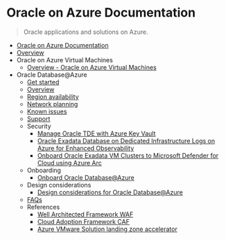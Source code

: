 # Oracle on Azure Documentation
> Oracle applications and solutions on Azure.
  - [Oracle on Azure Documentation](https://learn.microsoft.com/en-us/azure/oracle/)
  - [Overview](https://learn.microsoft.com/en-us/azure/oracle/oracle-azure-overview)
  - Oracle on Azure Virtual Machines
    - [Overview - Oracle on Azure Virtual Machines](https://learn.microsoft.com/azure/virtual-machines/workloads/oracle/)
  - Oracle Database@Azure
    - [Get started](https://learn.microsoft.com/en-us/azure/oracle/oracle-db/oracle-database-get-started)
    - [Overview](https://learn.microsoft.com/en-us/azure/oracle/oracle-db/database-overview)
    - [Region availability](https://learn.microsoft.com/en-us/azure/oracle/oracle-db/oracle-database-regions)
    - [Network planning](https://learn.microsoft.com/en-us/azure/oracle/oracle-db/oracle-database-network-plan)
    - [Known issues](https://learn.microsoft.com/en-us/azure/oracle/oracle-db/oracle-database-known-issues)
    - [Support](https://learn.microsoft.com/en-us/azure/oracle/oracle-db/oracle-database-support)
    - Security
      - [Manage Oracle TDE with Azure Key Vault](https://learn.microsoft.com/en-us/azure/oracle/oracle-db/manage-oracle-transparent-data-encryption-azure-key-vault)
      - [Oracle Exadata Database on Dedicated Infrastructure Logs on Azure for Enhanced Observability](https://learn.microsoft.com/en-us/azure/oracle/oracle-db/oracle-exadata-database-dedicated-infrastructure-logs)
      - [Onboard Oracle Exadata VM Clusters to Microsoft Defender for Cloud using Azure Arc](https://learn.microsoft.com/en-us/azure/oracle/oracle-db/exadata-vm-clusters)
    - Onboarding
      - [Onboard Oracle Database@Azure](https://learn.microsoft.com/en-us/azure/oracle/oracle-db/onboard-oracle-database)
    - Design considerations
      - [Design considerations for Oracle Database@Azure](https://docs.oracle.com/en-us/iaas/Content/database-at-azure/odbaa-design.htm)
    - [FAQs](https://learn.microsoft.com/en-us/azure/oracle/oracle-db/faq-oracle-database-azure)
    - References
      - [Well Architected Framework WAF](https://learn.microsoft.com/azure/well-architected/)
      - [Cloud Adoption Framework CAF](https://learn.microsoft.com/azure/cloud-adoption-framework/)
      - [Azure VMware Solution landing zone accelerator](https://learn.microsoft.com/azure/cloud-adoption-framework/scenarios/azure-vmware/enterprise-scale-landing-zone)
